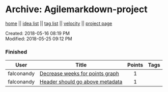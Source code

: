 # Archive: Agilemarkdown-project

[home](../index.md) || [idea list](../ideas.md) || [tag list](../tags.md) || [velocity](../velocity.md) || [project page](../agilemarkdown-project.md)

Created: 2018-05-16 08:19 PM  
Modified: 2018-05-25 09:12 PM  

### Finished
| User | Title | Points | Tags |
|---|---|:---:|---|
| falconandy | [Decrease weeks for points graph](archive/decrease-weeks-for-points-graph.md) | 1 |  |
| falconandy | [Header should go above metadata](archive/header-should-go-above-metadata.md) | 1 |  |
